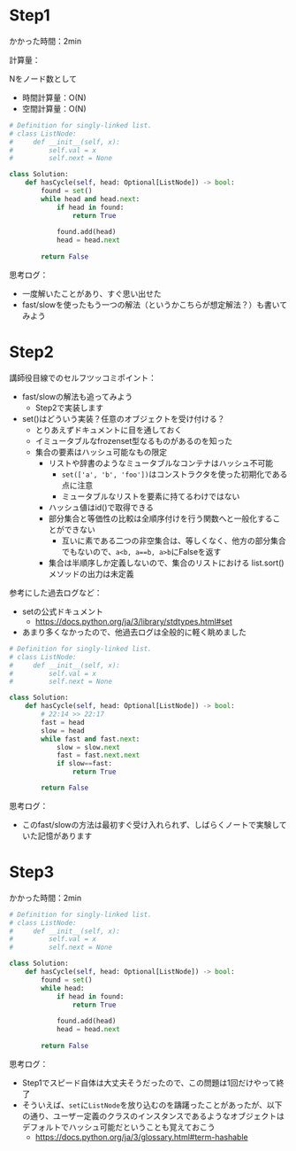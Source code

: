 # Step1

かかった時間：2min

計算量：

Nをノード数として
- 時間計算量：O(N)
- 空間計算量：O(N)

```python
# Definition for singly-linked list.
# class ListNode:
#     def __init__(self, x):
#         self.val = x
#         self.next = None

class Solution:
    def hasCycle(self, head: Optional[ListNode]) -> bool:
        found = set()
        while head and head.next:
            if head in found:
                return True
            
            found.add(head)
            head = head.next
        
        return False
```
思考ログ：
- 一度解いたことがあり、すぐ思い出せた
- fast/slowを使ったもう一つの解法（というかこちらが想定解法？）も書いてみよう

# Step2

講師役目線でのセルフツッコミポイント：
- fast/slowの解法も追ってみよう
  - Step2で実装します 
- set()はどういう実装？任意のオブジェクトを受け付ける？
  - とりあえずドキュメントに目を通しておく
  - イミュータブルなfrozenset型なるものがあるのを知った
  - 集合の要素はハッシュ可能なもの限定
    - リストや辞書のようなミュータブルなコンテナはハッシュ不可能
      - ```set(['a', 'b', 'foo'])```はコンストラクタを使った初期化である点に注意
      - ミュータブルなリストを要素に持てるわけではない
    - ハッシュ値はid()で取得できる
    - 部分集合と等価性の比較は全順序付けを行う関数へと一般化することができない
      - 互いに素である二つの非空集合は、等しくなく、他方の部分集合でもないので、```a<b, a==b, a>b```にFalseを返す
    - 集合は半順序しか定義しないので、集合のリストにおける list.sort() メソッドの出力は未定義

参考にした過去ログなど：
- setの公式ドキュメント
  - https://docs.python.org/ja/3/library/stdtypes.html#set
- あまり多くなかったので、他過去ログは全般的に軽く眺めました

```python
# Definition for singly-linked list.
# class ListNode:
#     def __init__(self, x):
#         self.val = x
#         self.next = None

class Solution:
    def hasCycle(self, head: Optional[ListNode]) -> bool:
        # 22:14 >> 22:17
        fast = head
        slow = head
        while fast and fast.next:
            slow = slow.next
            fast = fast.next.next
            if slow==fast:
                return True

        return False
```
思考ログ：
- このfast/slowの方法は最初すぐ受け入れられず、しばらくノートで実験していた記憶があります

# Step3

かかった時間：2min

```python
# Definition for singly-linked list.
# class ListNode:
#     def __init__(self, x):
#         self.val = x
#         self.next = None

class Solution:
    def hasCycle(self, head: Optional[ListNode]) -> bool:
        found = set()
        while head:
            if head in found:
                return True
            
            found.add(head)
            head = head.next
        
        return False
```
思考ログ：
- Step1でスピード自体は大丈夫そうだったので、この問題は1回だけやって終了
- そういえば、```set```に```ListNode```を放り込むのを躊躇ったことがあったが、以下の通り、ユーザー定義のクラスのインスタンスであるようなオブジェクトはデフォルトでハッシュ可能だということも覚えておこう
  - https://docs.python.org/ja/3/glossary.html#term-hashable
